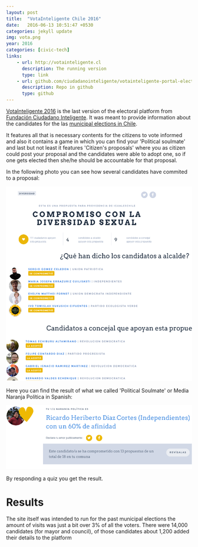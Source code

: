```yaml
---
layout: post
title:  "VotaInteligente Chile 2016"
date:   2016-06-13 10:51:47 +0530
categories: jekyll update
img: vota.png
year: 2016
categories: [civic-tech]
links: 
    - url: http://votainteligente.cl
      description: The running version
      type: link
    - url: github.com/ciudadanointeligente/votainteligente-portal-electoral]
      description: Repo in github
      type: github
---
```

[VotaInteligente 2016](http://votainteligente.cl) is the last version of the electoral platform from [Fundación Ciudadano Inteligente](http://ciudadanointeligente.org). It was meant to provide information about the candidates for the las [municipal elections in Chile](https://en.wikipedia.org/wiki/Elections_in_Chile#Municipal_elections).

It features all that is necessary contents for the citizens to vote informed and also it contains a game in which you can find your 'Political soulmate' and last but not least it features 'Citizen's proposals' where you as citizen could post your proposal and the candidates were able to adopt one, so if one gets elected then she/he should be accountable for that proposal.


In the following photo you can see how several candidates have commited to a proposal:

![](/images/vota2.png)

Here you can find the result of what we called 'Political Soulmate' or Media Naranja Política in Spanish:

![](/images/vota5.png)

By responding a quiz you get the result.

Results
=======
The site itself was intended to run for the past municipal elections the amount of visits was just a bit over 3% of all the voters.
There were 14,000 candidates (for mayor and council), of those candidates about 1,200 added their details to the platform